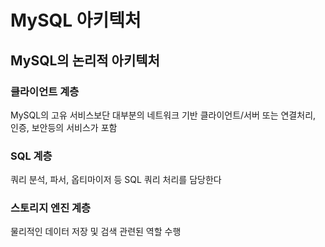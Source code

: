 # MySQL 아키텍처

## MySQL의 논리적 아키텍처

### 클라이언트 계층
MySQL의 고유 서비스보단 대부분의 네트워크 기반 클라이언트/서버 또는 연결처리, 인증, 보안등의 서비스가 포함

### SQL 계층
쿼리 분석, 파서, 옵티마이저 등 SQL 쿼리 처리를 담당한다

  
### 스토리지 엔진 계층
물리적인 데이터 저장 및 검색 관련된 역할 수행